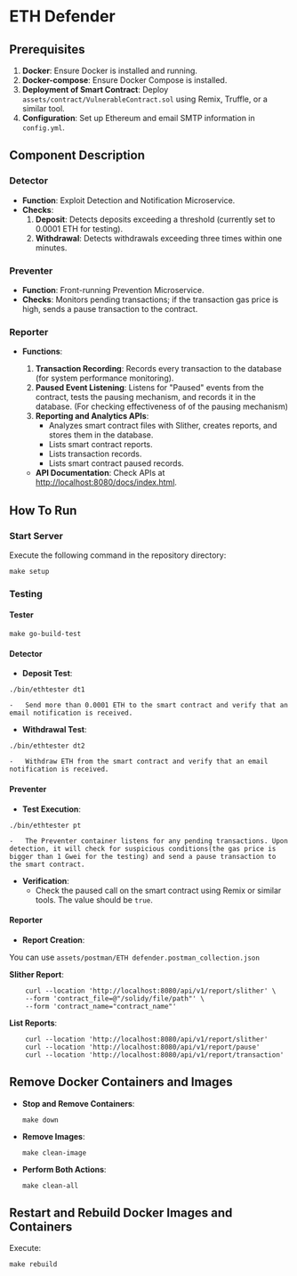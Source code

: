 
# ETH Defender

## Prerequisites

1.  **Docker**: Ensure Docker is installed and running.
2.  **Docker-compose**: Ensure Docker Compose is installed.
3.  **Deployment of Smart Contract**: Deploy `assets/contract/VulnerableContract.sol` using Remix, Truffle, or a similar tool.
4.  **Configuration**: Set up Ethereum and email SMTP information in `config.yml`.

## Component Description

### Detector

-   **Function**: Exploit Detection and Notification Microservice.
-   **Checks**:
    1.  **Deposit**: Detects deposits exceeding a threshold (currently set to 0.0001 ETH for testing).
    2.  **Withdrawal**: Detects withdrawals exceeding three times within one minutes.

### Preventer

-   **Function**: Front-running Prevention Microservice.
-   **Checks**: Monitors pending transactions; if the transaction gas price is high, sends a pause transaction to the contract.

### Reporter

-   **Functions**:
    
    1.  **Transaction Recording**: Records every transaction to the database (for system performance monitoring).
    2.  **Paused Event Listening**: Listens for "Paused" events from the contract, tests the pausing mechanism, and records it in the database. (For checking effectiveness of of the pausing mechanism)
    3.  **Reporting and Analytics APIs**:
        -   Analyzes smart contract files with Slither, creates reports, and stores them in the database.
        -   Lists smart contract reports.
        -   Lists transaction records.
        -   Lists smart contract paused records.
    
    -   **API Documentation**: Check APIs at [http://localhost:8080/docs/index.html](http://localhost:8080/docs/index.html).

## How To Run

### Start Server

Execute the following command in the repository directory:

`make setup` 

### Testing

#### Tester
```
make go-build-test
```
#### Detector

-   **Deposit Test**:

`./bin/ethtester dt1`

    -   Send more than 0.0001 ETH to the smart contract and verify that an email notification is received. 
-   **Withdrawal Test**:

`./bin/ethtester dt2`

    -   Withdraw ETH from the smart contract and verify that an email notification is received.

#### Preventer

-   **Test Execution**:

`./bin/ethtester pt`

    -   The Preventer container listens for any pending transactions. Upon detection, it will check for suspicious conditions(the gas price is bigger than 1 Gwei for the testing) and send a pause transaction to the smart contract.
-   **Verification**:
    -   Check the paused call on the smart contract using Remix or similar tools. The value should be `true`.

#### Reporter

-   **Report Creation**:

You can use `assets/postman/ETH defender.postman_collection.json`

**Slither Report**:
        
        curl --location 'http://localhost:8080/api/v1/report/slither' \
        --form 'contract_file=@"/solidy/file/path"' \
        --form 'contract_name="contract_name"'
        
**List Reports**:
        
        curl --location 'http://localhost:8080/api/v1/report/slither'
        curl --location 'http://localhost:8080/api/v1/report/pause'
        curl --location 'http://localhost:8080/api/v1/report/transaction'

## Remove Docker Containers and Images

-   **Stop and Remove Containers**:
    
    `make down` 
    
-   **Remove Images**:
    
    `make clean-image` 
    
-   **Perform Both Actions**:
    
    `make clean-all` 

## Restart and Rebuild Docker Images and Containers

Execute:

`make rebuild`
